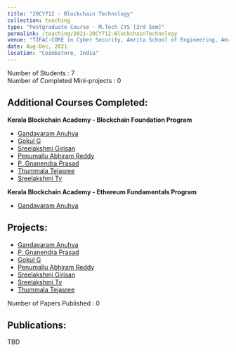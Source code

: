 ```yaml
---
title: "20CY712 - Blockchain Technology"
collection: teaching
type: "Postgraduate Course - M.Tech CYS [3rd Sem]"
permalink: /teaching/2021-20CY712-BlockchainTechnology
venue: "TIFAC-CORE in Cyber Security, Amrita School of Engineering, Amrita Vishwa Vidyapeetham"
date: Aug-Dec, 2021
location: "Coimbatore, India"
---
```

Number of Students : 7 <br/>
Number of Completed Mini-projects : 0 <br/>

Additional Courses Completed:
--------------------

**Kerala Blockchain Academy - Blockchain Foundation Program**
- [Gandavaram Anuhya](https://verify.kba.ai/view/IIITMK-KBA-BFP02-OL-21-09078)
- [Gokul G](https://verify.kba.ai/view/IIITMK-KBA-BFP02-OL-21-09183)
- [Sreelakshmi Girisan](https://verify.kba.ai/view/IIITMK-KBA-BFP02-OL-21-09184)
- [Penumallu Abhiram Reddy](https://verify.kba.ai/view/IIITMK-KBA-BFP03-OL-21-10039)
- [P. Gnanendra Prasad](https://verify.kba.ai/view/IIITMK-KBA-BFP04-OL-21-11007)
- [Thummala Tejasree](https://verify.kba.ai/view/IIITMK-KBA-BFP04-OL-21-11150) 
- [Sreelakshmi Tv](https://verify.kba.ai/view/IIITMK-KBA-BFP04-OL-21-11237)

**Kerala Blockchain Academy - Ethereum Fundamentals Program**
- [Gandavaram Anuhya](https://verify.kba.ai/view/IIITMK-KBA-EFP04-OL-21-12004) 

Projects: 
-------------
- [Gandavaram Anuhya]()
- [P. Gnanendra Prasad]() 
- [Gokul G]()
- [Penumallu Abhiram Reddy]()
- [Sreelakshmi Girisan]()
- [Sreelakshmi Tv]()
- [Thummala Tejasree]()

Number of Papers Published : 0 <br/>

Publications: 
-------------
TBD
